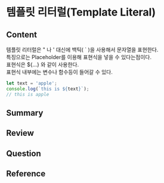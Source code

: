 # 템플릿 리터럴(Template Literal)

## Content
템플릿 리터럴은 " 나 ' 대신에 백틱( \` )을 사용해서 문자열을 표현한다.  
특징으로는 Placeholder를 이용해 표현식을 넣을 수 있다는점이다.  
표현식은 ${...} 와 같이 사용한다.  
표현식 내부에는 변수나 함수등이 들어갈 수 있다.

``` js
let text = 'apple';
console.log(`this is ${text}`);
// this is apple
```

## Summary

## Review

## Question

## Reference
